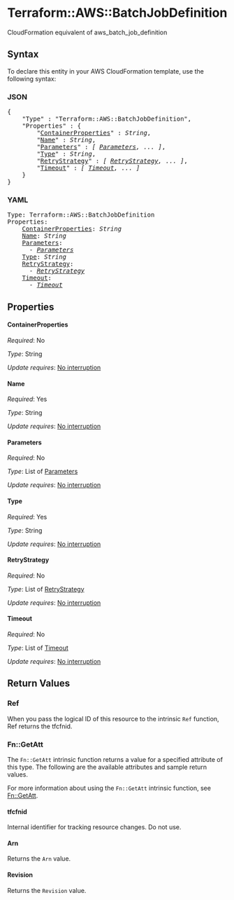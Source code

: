 # Terraform::AWS::BatchJobDefinition

CloudFormation equivalent of aws_batch_job_definition

## Syntax

To declare this entity in your AWS CloudFormation template, use the following syntax:

### JSON

<pre>
{
    "Type" : "Terraform::AWS::BatchJobDefinition",
    "Properties" : {
        "<a href="#containerproperties" title="ContainerProperties">ContainerProperties</a>" : <i>String</i>,
        "<a href="#name" title="Name">Name</a>" : <i>String</i>,
        "<a href="#parameters" title="Parameters">Parameters</a>" : <i>[ <a href="parameters.md">Parameters</a>, ... ]</i>,
        "<a href="#type" title="Type">Type</a>" : <i>String</i>,
        "<a href="#retrystrategy" title="RetryStrategy">RetryStrategy</a>" : <i>[ <a href="retrystrategy.md">RetryStrategy</a>, ... ]</i>,
        "<a href="#timeout" title="Timeout">Timeout</a>" : <i>[ <a href="timeout.md">Timeout</a>, ... ]</i>
    }
}
</pre>

### YAML

<pre>
Type: Terraform::AWS::BatchJobDefinition
Properties:
    <a href="#containerproperties" title="ContainerProperties">ContainerProperties</a>: <i>String</i>
    <a href="#name" title="Name">Name</a>: <i>String</i>
    <a href="#parameters" title="Parameters">Parameters</a>: <i>
      - <a href="parameters.md">Parameters</a></i>
    <a href="#type" title="Type">Type</a>: <i>String</i>
    <a href="#retrystrategy" title="RetryStrategy">RetryStrategy</a>: <i>
      - <a href="retrystrategy.md">RetryStrategy</a></i>
    <a href="#timeout" title="Timeout">Timeout</a>: <i>
      - <a href="timeout.md">Timeout</a></i>
</pre>

## Properties

#### ContainerProperties

_Required_: No

_Type_: String

_Update requires_: [No interruption](https://docs.aws.amazon.com/AWSCloudFormation/latest/UserGuide/using-cfn-updating-stacks-update-behaviors.html#update-no-interrupt)

#### Name

_Required_: Yes

_Type_: String

_Update requires_: [No interruption](https://docs.aws.amazon.com/AWSCloudFormation/latest/UserGuide/using-cfn-updating-stacks-update-behaviors.html#update-no-interrupt)

#### Parameters

_Required_: No

_Type_: List of <a href="parameters.md">Parameters</a>

_Update requires_: [No interruption](https://docs.aws.amazon.com/AWSCloudFormation/latest/UserGuide/using-cfn-updating-stacks-update-behaviors.html#update-no-interrupt)

#### Type

_Required_: Yes

_Type_: String

_Update requires_: [No interruption](https://docs.aws.amazon.com/AWSCloudFormation/latest/UserGuide/using-cfn-updating-stacks-update-behaviors.html#update-no-interrupt)

#### RetryStrategy

_Required_: No

_Type_: List of <a href="retrystrategy.md">RetryStrategy</a>

_Update requires_: [No interruption](https://docs.aws.amazon.com/AWSCloudFormation/latest/UserGuide/using-cfn-updating-stacks-update-behaviors.html#update-no-interrupt)

#### Timeout

_Required_: No

_Type_: List of <a href="timeout.md">Timeout</a>

_Update requires_: [No interruption](https://docs.aws.amazon.com/AWSCloudFormation/latest/UserGuide/using-cfn-updating-stacks-update-behaviors.html#update-no-interrupt)

## Return Values

### Ref

When you pass the logical ID of this resource to the intrinsic `Ref` function, Ref returns the tfcfnid.

### Fn::GetAtt

The `Fn::GetAtt` intrinsic function returns a value for a specified attribute of this type. The following are the available attributes and sample return values.

For more information about using the `Fn::GetAtt` intrinsic function, see [Fn::GetAtt](https://docs.aws.amazon.com/AWSCloudFormation/latest/UserGuide/intrinsic-function-reference-getatt.html).

#### tfcfnid

Internal identifier for tracking resource changes. Do not use.

#### Arn

Returns the <code>Arn</code> value.

#### Revision

Returns the <code>Revision</code> value.

